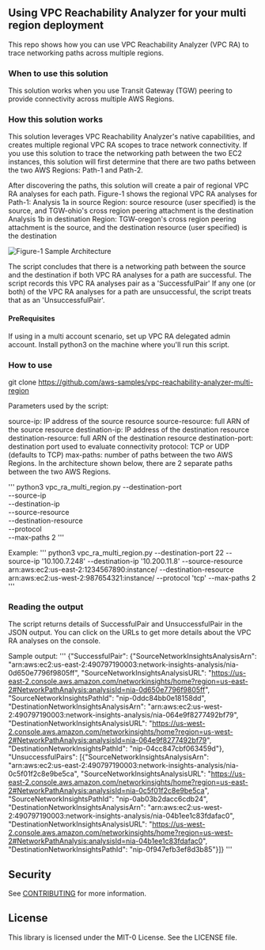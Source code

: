 ## Using VPC Reachability Analyzer for your multi region deployment

This repo shows how you can use VPC Reachability Analyzer (VPC RA) to trace networking paths across multiple regions.

### When to use this solution
This solution works when you use Transit Gateway (TGW) peering to provide connectivity across multiple AWS Regions.

### How this solution works
This solution leverages VPC Reachability Analyzer's native capabilities, and creates multiple regional VPC RA scopes to trace network connectivity. If you use this solution to trace the networking path between the two EC2 instances, this solution will first determine that there are two paths between the two AWS Regions: Path-1 and Path-2.

After discovering the paths, this solution will create a pair of regional VPC RA analyses for each path. Figure-1 shows the regional VPC RA analyses for Path-1:
Analysis 1a in source Region: source resource (user specified) is the source, and TGW-ohio's cross region peering attachment is the destination
Analysis 1b in destination Region: TGW-oregon's cross region peering attachment is the source, and the destination resource (user specified) is the destination

![Figure-1 Sample Architecture](architecture.png)

The script concludes that there is a networking path between the source and the destination if both VPC RA analyses for a path are successful. The script records this VPC RA analyses pair as a 'SuccessfulPair'
If any one (or both) of the VPC RA analyses for a path are unsuccessful, the script treats that as an 'UnsuccessfulPair'.

#### PreRequisites
If using in a multi account scenario, set up VPC RA delegated admin account.
Install python3 on the machine where you'll run this script.

### How to use
git clone https://github.com/aws-samples/vpc-reachability-analyzer-multi-region

Parameters used by the script:

source-ip: IP address of the source resource
source-resource: full ARN of the source resource
destination-ip: IP address of the destination resource
destination-resource: full ARN of the destination resource
destination-port: destination port used to evaluate connectivity
protocol: TCP or UDP (defaults to TCP)
max-paths: number of paths between the two AWS Regions. In the architecture shown below, there are 2 separate paths between the two AWS Regions.

'''
python3 vpc_ra_multi_region.py --destination-port <destination-port> \
--source-ip <source-IP> \
--destination-ip <destination-IP> \
--source-resource <source-resource-ARN> \
--destination-resource <destination-resource-ARN> \
--protocol <TCP-or-UDP> \
--max-paths 2
'''

Example:
'''
python3 vpc_ra_multi_region.py --destination-port 22 --source-ip '10.100.7.248' --destination-ip '10.200.11.8' --source-resource arn:aws:ec2:us-east-2:1234567890:instance/<instance-ID> --destination-resource arn:aws:ec2:us-west-2:987654321:instance/<instance-ID> --protocol 'tcp' --max-paths 2
'''

### Reading the output
The script returns details of SuccessfulPair and UnsuccessfulPair in the JSON output. You can click on the URLs to get more details about the VPC RA analyses on the console.

Sample output:
'''
{"SuccessfulPair": {"SourceNetworkInsightsAnalysisArn": "arn:aws:ec2:us-east-2:490797190003:network-insights-analysis/nia-0d650e7796f9805ff", "SourceNetworkInsightsAnalysisURL": "https://us-east-2.console.aws.amazon.com/networkinsights/home?region=us-east-2#NetworkPathAnalysis:analysisId=nia-0d650e7796f9805ff", "SourceNetworkInsightsPathId": "nip-0ddc84bb0e18158dd", "DestinationNetworkInsightsAnalysisArn": "arn:aws:ec2:us-west-2:490797190003:network-insights-analysis/nia-064e9f8277492bf79", "DestinationNetworkInsightsAnalysisURL": "https://us-west-2.console.aws.amazon.com/networkinsights/home?region=us-west-2#NetworkPathAnalysis:analysisId=nia-064e9f8277492bf79", "DestinationNetworkInsightsPathId": "nip-04cc847cbf063459d"}, "UnsuccessfulPairs": [{"SourceNetworkInsightsAnalysisArn": "arn:aws:ec2:us-east-2:490797190003:network-insights-analysis/nia-0c5f01f2c8e9be5ca", "SourceNetworkInsightsAnalysisURL": "https://us-east-2.console.aws.amazon.com/networkinsights/home?region=us-east-2#NetworkPathAnalysis:analysisId=nia-0c5f01f2c8e9be5ca", "SourceNetworkInsightsPathId": "nip-0ab03b2dacc6cdb24", "DestinationNetworkInsightsAnalysisArn": "arn:aws:ec2:us-west-2:490797190003:network-insights-analysis/nia-04b1ee1c83fdafac0", "DestinationNetworkInsightsAnalysisURL": "https://us-west-2.console.aws.amazon.com/networkinsights/home?region=us-west-2#NetworkPathAnalysis:analysisId=nia-04b1ee1c83fdafac0", "DestinationNetworkInsightsPathId": "nip-0f947efb3ef8d3b85"}]}
'''

## Security

See [CONTRIBUTING](CONTRIBUTING.md#security-issue-notifications) for more information.

## License

This library is licensed under the MIT-0 License. See the LICENSE file.